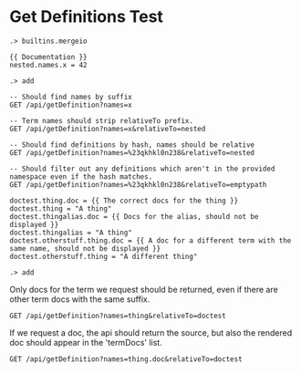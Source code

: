 # Get Definitions Test

```ucm:hide
.> builtins.mergeio
```

```unison:hide
{{ Documentation }}
nested.names.x = 42
```

```ucm:hide
.> add
```

```api
-- Should find names by suffix
GET /api/getDefinition?names=x

-- Term names should strip relativeTo prefix.
GET /api/getDefinition?names=x&relativeTo=nested

-- Should find definitions by hash, names should be relative
GET /api/getDefinition?names=%23qkhkl0n238&relativeTo=nested

-- Should filter out any definitions which aren't in the provided namespace even if the hash matches.
GET /api/getDefinition?names=%23qkhkl0n238&relativeTo=emptypath
```

```unison:hide
doctest.thing.doc = {{ The correct docs for the thing }}
doctest.thing = "A thing"
doctest.thingalias.doc = {{ Docs for the alias, should not be displayed }}
doctest.thingalias = "A thing"
doctest.otherstuff.thing.doc = {{ A doc for a different term with the same name, should not be displayed }}
doctest.otherstuff.thing = "A different thing"
```

```ucm:hide
.> add
```

Only docs for the term we request should be returned, even if there are other term docs with the same suffix.

```api
GET /api/getDefinition?names=thing&relativeTo=doctest
```

If we request a doc, the api should return the source, but also the rendered doc should appear in the 'termDocs' list.

```api
GET /api/getDefinition?names=thing.doc&relativeTo=doctest
```
